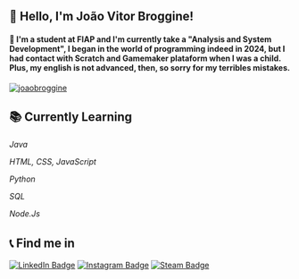 <h2>👋 Hello, I'm João Vitor Broggine!</h2>

<h4>💬 I'm a student at FIAP and I'm currently take a "Analysis and System Development", I began in the world of programming indeed in 2024, but I had contact with Scratch and Gamemaker plataform when I was a child. Plus, my english is not advanced, then, so sorry for my terribles mistakes.</h4>

[![joaobroggine](https://github-readme-stats.vercel.app/api/top-langs/?username=joaobroggine&hide=html&layout=compact&theme=highcontrast)](https://github.com/anuraghazra/github-readme-stats)

<h2>📚 Currently Learning</h2>
<h6>
<p>Java</p>
<p>HTML, CSS, JavaScript</p>
<p>Python</p>
<p>SQL</p>
<p>Node.Js</p>
</h6>

<h2> 📞 Find me in </h2>

[![LinkedIn Badge](https://img.shields.io/badge/LinkedIn-0077B5?style=for-the-badge&logo=linkedin&logoColor=white)](https://www.linkedin.com/in/joão-vitor-broggine-5b92a02b2/) [![Instagram Badge](https://img.shields.io/badge/Instagram-E4405F?style=for-the-badge&logo=instagram&logoColor=white)](https://www.instagram.com/just.joaozz?igsh=MTZqM24zc2hlY2libg==/) [![Steam Badge](https://img.shields.io/badge/Steam-171a21?style=for-the-badge&logo=steam&logoColor=white)](https://steamcommunity.com/profiles/76561199168089335/)

